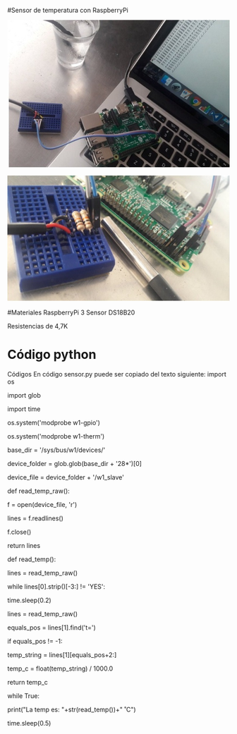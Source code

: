 #Sensor de temperatura con RaspberryPi


![](Montaje_1.jpg)



![](Montaje_2.jpg)


#Materiales
RaspberryPi 3
Sensor DS18B20

Resistencias de 4,7K

# Código python

Códigos
En código sensor.py puede ser copiado del texto siguiente:
import os

import glob

import time


os.system('modprobe w1-gpio')

os.system('modprobe w1-therm')


base_dir = '/sys/bus/w1/devices/'

device_folder = glob.glob(base_dir + '28*')[0]

device_file = device_folder + '/w1_slave'


def read_temp_raw():

f = open(device_file, 'r')

lines = f.readlines()

f.close()

return lines


def read_temp():

lines = read_temp_raw()

while lines[0].strip()[-3:] != 'YES':

time.sleep(0.2)

lines = read_temp_raw()

equals_pos = lines[1].find('t=')

if equals_pos != -1:

temp_string = lines[1][equals_pos+2:]

temp_c = float(temp_string) / 1000.0

return temp_c


while True:

print("La temp es: "+str(read_temp())+" ˚C")

time.sleep(0.5)
